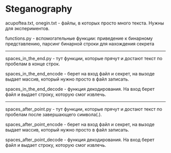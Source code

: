 # Steganography

acupoftea.txt, onegin.txt - файлы, в которых просто много текста. Нужны для экспериментов.

functions.py - вспомогательные функции: приведение к бинарному представлению, парсинг бинарной строки для нахождения секрета

---
spaces_in_the_end.py - тут функции, которые прячут и достают текст по пробелам в конце строк.  

spaces_in_the_end_encode - берет на вход файл и секрет, на вызоде выдает массив, который нужно просто в файл записать.

spaces_in_the_end_decode - функция декодирования. На вход берет файл и выдает строку, которую смог извлечь.

---
spaces_after_point.py - тут функции, которые прячут и достают текст по пробелам после завершающего символа(.).  

spaces_after_point_encode - берет на вход файл и секрет, на вызоде выдает массив, который нужно просто в файл записать.

spaces_after_point_decode - функция декодирования. На вход берет файл и выдает строку, которую смог извлечь.